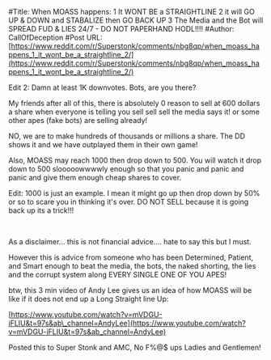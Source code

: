 #Title: When MOASS happens: 1 It WONT BE a STRAIGHTLINE 2 it will GO UP & DOWN and STABALIZE then GO BACK UP 3 The Media and the Bot will SPREAD FUD & LIES 24/7 - DO NOT PAPERHAND HODL!!!!
#Author: CallOfDeception
#Post URL: [https://www.reddit.com/r/Superstonk/comments/nbg8qp/when_moass_happens_1_it_wont_be_a_straightline_2/](https://www.reddit.com/r/Superstonk/comments/nbg8qp/when_moass_happens_1_it_wont_be_a_straightline_2/)


Edit 2: Damn at least 1K downvotes. Bots, are you there? 


My friends after all of this, there is absolutely 0 reason to sell at 600 dollars a share when everyone is telling you sell sell sell the media says it! or some other apes (fake bots) are selling already!

NO, we are to make hundreds of thousands or millions a share. The DD shows it and we have outplayed them in their own game!

Also, MOASS may reach 1000 then drop down to 500. You will watch it drop down to 500 slooooowwwwly enough so that you panic and panic and panic and give them enough cheap shares to cover.

Edit: 1000 is just an example. I mean it might go up then drop down by 50% or so to scare you in thinking it's over. DO NOT SELL because it is going back up its a trick!!!   

&#x200B;

As a disclaimer... this is not financial advice.... hate to say this but I must.

However this is advice from someone who has been Determined, Patient, and Smart enough to beat the media, the bots, the naked shorting, the lies and the corrupt system along EVERY SINGLE ONE OF YOU APES!

btw, this 3 min video of Andy Lee gives us an idea of how MOASS will be like if it does not end up a Long Straight line Up:

[https://www.youtube.com/watch?v=mVDGU-iFLIU&t=97s&ab\_channel=AndyLee](https://www.youtube.com/watch?v=mVDGU-iFLIU&t=97s&ab_channel=AndyLee)

Posted this to Super Stonk and AMC, No F%@$ ups Ladies and Gentlemen!